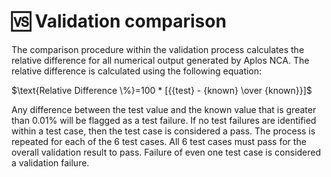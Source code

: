 # 🆚 Validation comparison

The comparison procedure within the validation process calculates the relative difference for all numerical output generated by Aplos NCA. The relative difference is calculated using the following equation:

$\text{Relative Difference \%}=100 * [{{test} - {known} \over {known}}]$

Any difference between the test value and the known value that is greater than 0.01% will be flagged as a test failure. If no test failures are identified within a test case, then the test case is considered a pass. The process is repeated for each of the 6 test cases. All 6 test cases must pass for the overall validation result to pass. Failure of even one test case is considered a validation failure.